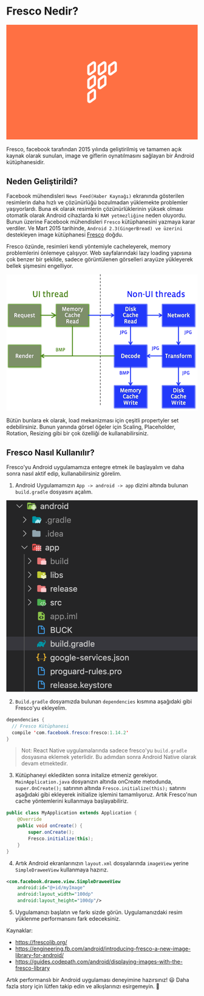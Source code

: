 # Fresco Nedir?

![fresco](fresco-logo.png)

Fresco, facebook tarafından 2015 yılında geliştirilmiş ve tamamen açık kaynak olarak sunulan, image ve giflerin oynatılmasını sağlayan bir Android kütüphanesidir. 


## Neden Geliştirildi?

Facebook mühendisleri `News Feed(Haber Kaynağı)` ekranında gösterilen resimlerin daha hızlı ve çözünürlüğü bozulmadan yüklemekte problemler yaşıyorlardı. Buna ek olarak resimlerin çözünürlüklerinin yüksek olması otomatik olarak Android cihazlarda ki `RAM yetmezliğine` neden oluyordu. Bunun üzerine Facebook mühendisleri `Fresco` kütüphanesini yazmaya karar verdiler. Ve Mart 2015 tarihinde, `Android 2.3(GingerBread) ve üzerini` destekleyen image kütüphanesi [Fresco](https://engineering.fb.com/android/introducing-fresco-a-new-image-library-for-android/) doğdu.


Fresco özünde, resimleri kendi yöntemiyle cacheleyerek, memory problemlerini önlemeye çalışıyor. Web sayfalarındaki lazy loading yapısına çok benzer bir şekilde, sadece görüntülenen görselleri arayüze yükleyerek bellek şişmesini engelliyor.

![memory](memory.png)

Bütün bunlara ek olarak, load mekanizması için çeşitli propertyler set edebilirsiniz. Bunun yanında görsel öğeler için Scaling, Placeholder, Rotation, Resizing gibi bir çok özelliği de kullanabilirsiniz.

## Fresco Nasıl Kullanılır?

Fresco'yu Android uygulamamıza entegre etmek ile başlayalım ve daha sonra nasıl aktif edip, kullanabilirsiniz görelim.

1. Android Uygulamamızın `App -> android -> app` dizini altında bulunan `build.gradle` dosyasını açalım.

![build.gradle](build-gradle.png)

2. `Build.gradle` dosyamızda bulunan `dependencies` kısmına aşağıdaki gibi Fresco'yu ekleyelim.

```java
dependencies {
  // Fresco Kütüphanesi
  compile 'com.facebook.fresco:fresco:1.14.2'
}
```

> Not: React Native uygulamalarında sadece fresco'yu `build.gradle` dosyasına eklemek yeterlidir. Bu adımdan sonra Android Native olarak devam etmektedir.

3. Kütüphaneyi ekledikten sonra initalize etmeniz gerekiyor. `MainApplication.java` dosyanızın altında onCreate metodunda, `super.OnCreate();` satırının altında `Fresco.initialize(this);` satırını aşağıdaki gibi ekleyerek initialize işlemini tamamlıyoruz. Artık Fresco'nun cache yöntemlerini kullanmaya başlayabiliriz.

```java
public class MyApplication extends Application {
    @Override
    public void onCreate() {
        super.onCreate();
        Fresco.initialize(this);
    }
}
```

4. Artık Android ekranlarınızın `layout.xml` dosyalarında `imageView` yerine `SimpleDraweeView` kullanmaya hazırız. 

```xml
<com.facebook.drawee.view.SimpleDraweeView
    android:id="@+id/myImage"
    android:layout_width="100dp"
    android:layout_height="100dp"/>
```

5. Uygulamanızı başlatın ve farkı sizde görün. Uygulamanızdaki resim yüklenme performansını fark edeceksiniz.

Kaynaklar:
- https://frescolib.org/
- https://engineering.fb.com/android/introducing-fresco-a-new-image-library-for-android/
- https://guides.codepath.com/android/displaying-images-with-the-fresco-library

Artık performanslı bir Android uygulaması deneyimine hazırsınız! 😃
Daha fazla story için lütfen takip edin ve alkışlarınızı esirgemeyin. 🙏